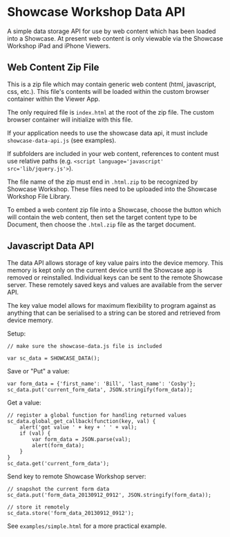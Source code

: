 Showcase Workshop Data API
==========================

A simple data storage API for use by web content which has been loaded into a Showcase. At present web content
is only viewable via the Showcase Workshop iPad and iPhone Viewers.


## Web Content Zip File

This is a zip file which may contain generic web content (html, javascript, css, etc.). This file's contents
will be loaded within the custom browser container within the Viewer App.

The only required file is `index.html` at the root of the zip file. The custom browser container will 
initialize with this file.

If your application needs to use the showcase data api, it must include `showcase-data-api.js` (see examples).

If subfolders are included in your web content, references to content must use relative 
paths (e.g. `<script language='javascript' src='lib/jquery.js'>`).

The file name of the zip must end in `.html.zip` to be recognized by Showcase Workshop. These files need to be
uploaded into the Showcase Workshop File Library.

To embed a web content zip file into a Showcase, choose the button which will contain the web content, then set
the target content type to be Document, then choose the `.html.zip` file as the target document.


## Javascript Data API

The data API allows storage of key value pairs into the device memory.  This memory is kept only on the current device until the
Showcase app is removed or reinstalled.  Individual keys can be sent to the remote Showcase server.  These remotely
saved keys and values are available from the server API.

The key value model allows for maximum flexibility to program against as anything that can be serialised to a string
can be stored and retrieved from device memory.


Setup:

    // make sure the showcase-data.js file is included

    var sc_data = SHOWCASE_DATA();


Save or "Put" a value:

    var form_data = {'first_name': 'Bill', 'last_name': 'Cosby'};
    sc_data.put('current_form_data', JSON.stringify(form_data));


Get a value:

    // register a global function for handling returned values
    sc_data.global_get_callback(function(key, val) {
        alert('got value ' + key + ' ' + val);
        if (val) {
            var form_data = JSON.parse(val);
            alert(form_data);
        }
    }
    sc_data.get('current_form_data');


Send key to remote Showcase Workshop server:

    // snapshot the current form data
    sc_data.put('form_data_20130912_0912', JSON.stringify(form_data));

    // store it remotely
    sc_data.store('form_data_20130912_0912');


See `examples/simple.html` for a more practical example.

